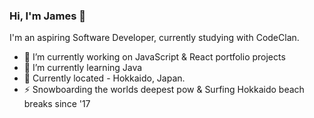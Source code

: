 ### Hi, I'm James 👋

I'm an aspiring Software Developer, currently studying with CodeClan.

- 🔭 I’m currently working on JavaScript & React portfolio projects
- 🌱 I’m currently learning Java
- 📍 Currently located - Hokkaido, Japan.
-  ⚡ Snowboarding the worlds deepest pow & Surfing Hokkaido beach breaks since '17




<!--
**j-rob16/j-rob16** is a ✨ _special_ ✨ repository because its `README.md` (this file) appears on your GitHub profile.

Here are some ideas to get you started:

- 👯 I’m looking to collaborate on ...
- 🤔 I’m looking for help with ...
- 💬 Ask me about ...
- 📫 How to reach me: ...
- 😄 Pronouns: ...
-->
